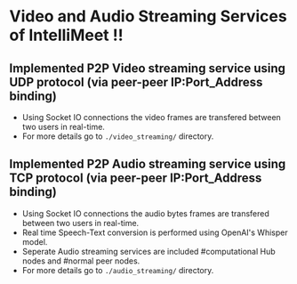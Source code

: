 # Video and Audio Streaming Services of IntelliMeet !!

## Implemented P2P Video streaming service using UDP protocol (via peer-peer IP:Port_Address binding)
- Using Socket IO connections the video frames are transfered between two users in real-time.
- For more details go to ```./video_streaming/``` directory.

## Implemented P2P Audio streaming service using TCP protocol (via peer-peer IP:Port_Address binding)
- Using Socket IO connections the audio bytes frames are transfered between two users in real-time.
- Real time Speech-Text conversion is performed using OpenAI's Whisper model.
- Seperate Audio streaming services are included #computational Hub nodes and #normal peer nodes.
- For more details go to ```./audio_streaming/``` directory.
